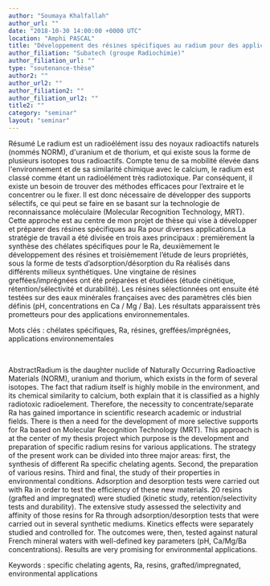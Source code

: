 ```yaml
---
author: "Soumaya Khalfallah"
author_url: ""
date: "2018-10-30 14:00:00 +0000 UTC"
location: "Amphi PASCAL"
title: "Développement des résines spécifiques au radium pour des applications environnementales et médicales / Development of new Ra specific resins for environmental and medical applications"
author_filiation: "Subatech (groupe Radiochimie)"
author_filiation_url: ""
type: "soutenance-thèse"
author2: ""
author_url2: ""
author_filiation2: ""
author_filiation_url2: ""
title2: ""
category: "seminar" 
layout: "seminar"
---
```

Résumé Le radium est un radioélément issu des noyaux radioactifs naturels (nommés NORM), d'uranium et de thorium, et qui existe sous la forme de plusieurs isotopes tous radioactifs. Compte tenu de sa mobilité élevée dans l'environnement et de sa similarité chimique avec le calcium, le radium est classé comme étant un radioélément très radiotoxique. Par conséquent, il existe un besoin de trouver des méthodes efficaces pour l’extraire et le concentrer ou le fixer. Il est donc nécessaire de développer des supports sélectifs, ce qui peut se faire en se basant sur la technologie de reconnaissance moléculaire (Molecular Recognition Technology, MRT). Cette approche est au centre de mon projet de thèse qui vise à développer et préparer des résines spécifiques au Ra pour diverses applications.La stratégie de travail a été divisée en trois axes principaux : premièrement la synthèse des chélates spécifiques pour le Ra, deuxièmement le développement des résines et troisièmement l’étude de leurs propriétés, sous la forme de tests d’adsorption/désorption du Ra réalisés dans différents milieux synthétiques. Une vingtaine de résines greffées/imprégnées ont été préparées et étudiées (étude cinétique, rétention/sélectivité et durabilité). Les résines sélectionnées ont ensuite été testées sur des eaux minérales françaises avec des paramètres clés bien définis (pH, concentrations en Ca / Mg / Ba). Les résultats apparaissent très prometteurs pour des applications environnementales.

Mots clés : chélates spécifiques, Ra, résines, greffées/imprégnées, applications environnementales

 

AbstractRadium is the daughter nuclide of Naturally Occurring Radioactive Materials (NORM), uranium and thorium, which exists in the form of several isotopes. The fact that radium itself is highly mobile in the environment, and its chemical similarity to calcium, both explain that it is classified as a highly radiotoxic radioelement. Therefore, the necessity to concentrate/separate Ra has gained importance in scientific research academic or industrial fields. There is then a need for the development of more selective supports for Ra based on Molecular Recognition Technology (MRT). This approach is at the center of my thesis project which purpose is the development and preparation of specific radium resins for various applications. The strategy of the present work can be divided into three major areas: first, the synthesis of different Ra specific chelating agents. Second, the preparation of various resins. Third and final, the study of their properties in environmental conditions. Adsorption and desorption tests were carried out with Ra in order to test the efficiency of these new materials. 20 resins (grafted and impregnated) were studied (kinetic study, retention/selectivity tests and durability). The extensive study assessed the selectivity and affinity of those resins for Ra through adsorption/desorption tests that were carried out in several synthetic mediums. Kinetics effects were separately studied and controlled for. The outcomes were, then, tested against natural French mineral waters with well-defined key parameters (pH, Ca/Mg/Ba concentrations). Results are very promising for environmental applications.

Keywords : specific chelating agents, Ra, resins, grafted/impregnated, environmental applications
